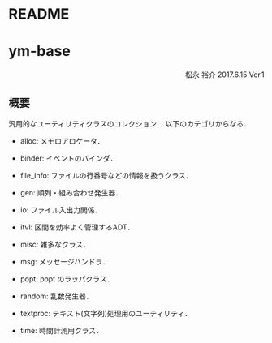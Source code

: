 # README #

# ym-base

<div style="text-align:right;">
松永 裕介
2017.6.15 Ver.1
</div>


## 概要

汎用的なユーティリティクラスのコレクション．
以下のカテゴリからなる．

* alloc: メモロアロケータ．

* binder: イベントのバインダ．

* file_info: ファイルの行番号などの情報を扱うクラス．

* gen: 順列・組み合わせ発生器．

* io: ファイル入出力関係．

* itvl: 区間を効率よく管理するADT．

* misc: 雑多なクラス．

* msg: メッセージハンドラ．

* popt: popt のラッパクラス．

* random: 乱数発生器．

* textproc: テキスト(文字列)処理用のユーティリティ．

* time: 時間計測用クラス．
